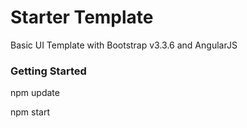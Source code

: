 # Starter Template

Basic UI Template with Bootstrap v3.3.6 and AngularJS

### Getting Started
npm update

npm start